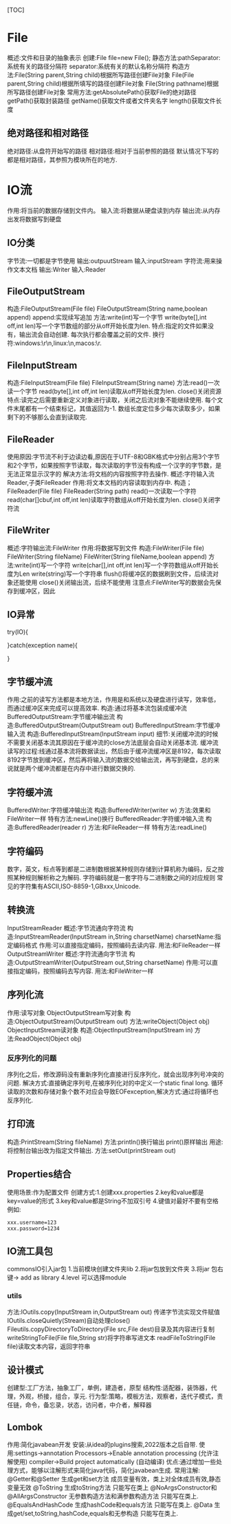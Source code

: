 [TOC]
# File
概述:文件和目录的抽象表示
创建:File file=new File();
静态方法:pathSeparator:系统有关的路径分隔符
separator:系统有关的默认名称分隔符
构造方法:File(String parent,String child)根据所写路径创建File对象
File(File parent,String child)根据所填写的路径创建File对象
File(String pathname)根据所写路径创建File对象
常用方法:getAbsolutePath()获取File的绝对路径
getPath()获取封装路径
getName()获取文件或者文件夹名字
length()获取文件长度

## 绝对路径和相对路径
绝对路径:从盘符开始写的路径
相对路径:相对于当前参照的路径
默认情况下写的都是相对路径，其参照为模块所在的地方.

# IO流
作用:将当前的数据存储到文件内。
输入流:将数据从硬盘读到内存
输出流:从内存出发将数据写到硬盘
## IO分类
字节流:一切都是字节使用
输出:outpuutStream
输入:inputStream
字符流:用来操作文本文档
输出:Writer
输入:Reader

## FileOutputStream
构造:FileOutputStream(File file)
FileOutputStream(String name,boolean append)
append:实现续写追加
方法:write(int)写一个字节
write(byte[],int off,int len)写一个字节数组的部分从off开始长度为len.
特点:指定的文件如果没有，输出流会自动创建.
每次执行都会覆盖之前的文件.
换行符:windows:\r\n,linux:\n,macos:\r.

## FileInputStream
构造:FileInputStream(File file)
FileInputStream(String name)
方法:read()一次读一个字节
read(byte[],int off,int len)读取从off开始长度为len.
close()关闭资源
特点:读完之后需要重新定义对象进行读取，关闭之后流对象不能继续使用.
每个文件末尾都有一个结束标记，其值返回为-1.
数组长度定位多少每次读取多少，如果剩下的不够那么会直到读取完.
##  FileReader
使用原因:字节流不利于边读边看,原因在于UTF-8和GBK格式中分别占用3个字节和2个字节，如果按照字节读取，每次读取的字节没有构成一个汉字的字节数，是无法正常显示汉字的
解决方法:将文档的内容按照字符去操作.
概述:字符输入流Reader,子类FileReader
作用:将文本文档的内容读取到内存中.
构造；FileReader(File file)
FileReader(String path)
read()一次读取一个字符
read(char[]cbuf,int off,int len)读取字符数组从off开始长度为len.
close()关闭字符流
## FileWriter
概述:字符输出流:FileWriter
作用:将数据写到文件
构造:FileWriter(File file)
FileWriter(String fileName)
FileWriter(String fileName,boolean append)
方法:write(int)写一个字符
write(char[],int off,int len)写一个字符数组从off开始长度为Len
write(string)写一个字符串
flush()将缓冲区的数据刷到文件，后续流对象还能使用
close()关闭输出流，后续不能使用
注意点:FileWriter写的数据会先保存到缓冲区，因此
## IO异常
try(IO){

}catch(exception name){

}
## 字节缓冲流
作用:之前的读写方法都是本地方法，作用是和系统以及硬盘进行读写，效率低，而通过缓冲区来完成可以提高效率.
构造:通过将基本流包装成缓冲流
BufferedOutputStream:字节缓冲输出流
构造:BufferedOutputStream(OutputStream out)
BufferedInputStream:字节缓冲输入流
构造:BufferedInputStream(InputStream input)
细节:关闭缓冲流的时候不需要关闭基本流其原因在于缓冲流的close方法底层会自动关闭基本流.
缓冲流读写的过程:线通过基本流将数据读出，然后由于缓冲流缓冲区是8192，每次读取8192字节放到缓冲区，然后再将输入流的数据交给输出流，再写到硬盘，总的来说就是两个缓冲流都是在内存中进行数据交换的.
## 字符缓冲流
BufferedWriter:字符缓冲输出流
构造:BufferedWriter(writer w)
方法:效果和FileWriter一样
特有方法:newLine()换行
BufferedReader:字符缓冲输入流
构造:BufferedReader(reader r)
方法:和FileReader一样
特有方法:readLine()
## 字符编码
数字，英文，标点等到都是二进制数根据某种规则存储到计算机称为编码，反之按照某种规则解析称之为解码.
字符编码就是一套字符与二进制数之间的对应规则
常见的字符集有ASCII,ISO-8859-1,GBxxx,Unicode.

## 转换流
InputStreamReader
概述:字节流通向字符流
构造:InputStreamReader(InputStream in,String charsetName)
charsetName:指定编码格式
作用:可以直接指定编码，按照编码去读内容.
用法:和FileReader一样
OutputStreamWriter
概述:字符流通向字节流
构造:OutputStreamWriter(OutputStream out,String charsetName)
作用:可以直接指定编码，按照编码去写内容.
用法:和FileWriter一样

## 序列化流
作用:读写对象
ObjectOutputStream写对象
构造:ObjectOutputStream(OutputStream out)
方法:writeObject(Object obj)
ObjectInputStream读对象
构造:ObjectInputStream(InputStream in)
方法:ReadObject(Object obj)
### 反序列化的问题
序列化之后，修改源码没有重新序列化直接进行反序列化，就会出现序列号冲突的问题.
解决方式:直接确定序列号,在被序列化对的中定义一个static final long.
循环读取的次数和存储对象个数不对应会导致EOFexception,解决方式:通过将循环也反序列化.
## 打印流
构造:PrintStream(String fileName)
方法:println()换行输出
print()原样输出
用途:将控制台输出改为指定文件输出.
方法:setOut(printStream out)
## Properties结合
使用场景:作为配置文件
创建方式:1.创建xxx.properties
2.key和value都是key=value的形式
3.key和value都是String不加双引号
4.键值对最好不要有空格
例如:
```
xxx.username=123
xxx.password=1234
```
## IO流工具包
commonsIO引入jar包
1.当前模块创建文件夹lib
2.将jar包放到文件夹
3.将jar 包右键-> add as library
4.level 可以选择module
### utils
方法:IOutils.copy(InputStream in,OutputStream out) 传递字节流实现文件赋值
IOutils.closeQuietly(Stream)自动处理close()
Fileutils.copyDirectoryToDirectory(File src,File dest)目录及其内容进行复制
writeStringToFile(File file,String str)将字符串写进文本
readFileToString(File file)读取文本内容，返回字符串
## 设计模式
创建型:工厂方法，抽象工厂，单例，建造者，原型
结构性:适配器，装饰器，代理，外观，桥接，组合，享元.
行为型:策略，模板方法，观察者，迭代子模式，责任链，命令，备忘录，状态，访问者，中介者，解释器
## Lombok
作用:简化javabean开发
安装:从idea的plugins搜索,2022版本之后自带.
使用:settings->annotation Processors->Enable annotation processing (允许注解使用)
compiler->Build project automatically (自动编译)
优点:通过增加一些处理方式，能够以注解形式来简化java代码，简化javabean生成.
常用注解:
@Getter和@Setter
生成get和set方法
成员变量有效，类上对全体成员有效,静态变量无效
@ToString
生成toString方法
只能写在类上
@NoArgsConstructor和@AllArgsConstructor
无参数构造方法和满参数构造方法
只能写在类上.
@EqualsAndHashCode
生成hashCode和equals方法
只能写在类上.
@Data
生成get/set,toString,hashCode,equals和无参构造
只能写在类上.


